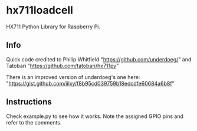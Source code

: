 # hx711loadcell

HX711 Python Library for Raspberry Pi.

Info
----

Quick code credited to Philip Whitfield  "https://github.com/underdoeg/"
and Tatobari "https://github.com/tatobari/hx711py"

There is an improved version of underdoeg's one here: "https://gist.github.com/iilxy/f8b95cd039759b18edcdfe60684a6b8f"

Instructions
------------

Check example.py to see how it works. Note the assigned GPIO pins and refer to the comments.

